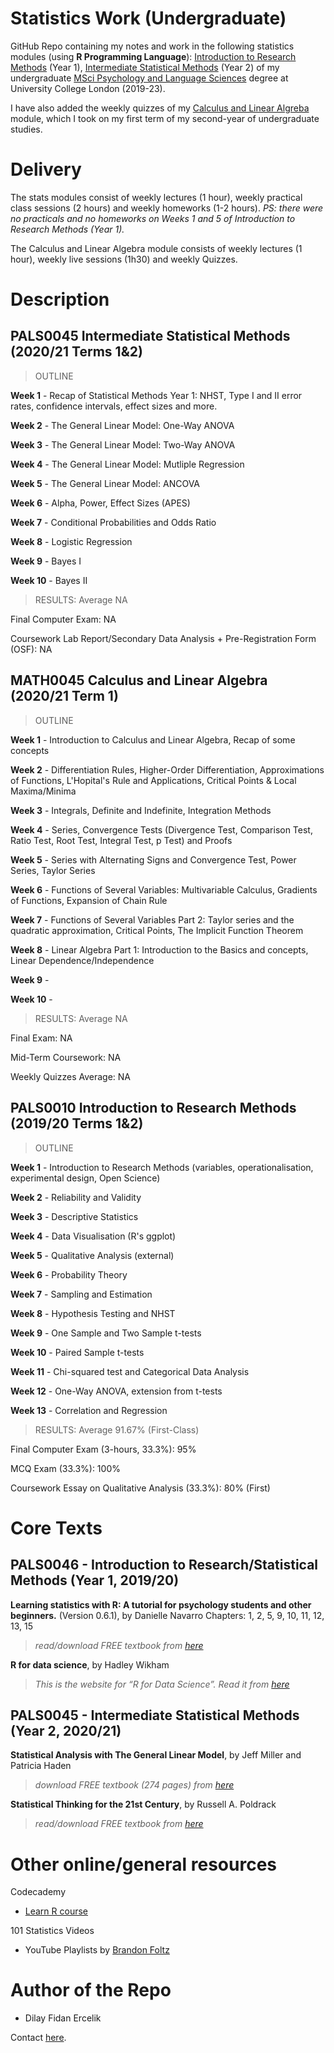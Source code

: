 # Statistics Work (Undergraduate)

GitHub Repo containing my notes and work in the following statistics modules (using **R Programming Language**): [Introduction to Research Methods](https://www.ucl.ac.uk/module-catalogue/modules/introduction-to-statistical-methods-PALS0046) (Year 1), [Intermediate Statistical Methods](https://www.ucl.ac.uk/module-catalogue/modules/intermediate-statistical-methods-PALS0045) (Year 2) of my undergraduate [MSci Psychology and Language Sciences](https://www.ucl.ac.uk/pals/study/undergraduates/msci-psychology-and-language-sciences) degree at University College London (2019-23).

I have also added the weekly quizzes of my [Calculus and Linear Algreba](https://www.ucl.ac.uk/maths/sites/maths/files/math0045.pdf) module, which I took on my first term of my second-year of undergraduate studies.

# Delivery

The stats modules consist of weekly lectures (1 hour), weekly practical class sessions (2 hours) and weekly homeworks (1-2 hours).
*PS: there were no practicals and no homeworks on Weeks 1 and 5 of Introduction to Research Methods (Year 1).*

The Calculus and Linear Algebra module consists of weekly lectures (1 hour), weekly live sessions (1h30) and weekly Quizzes.

# Description

## PALS0045 Intermediate Statistical Methods (2020/21 Terms 1&2)

> OUTLINE

**Week 1** - Recap of Statistical Methods Year 1: NHST, Type I and II error rates, confidence intervals, effect sizes and more.

**Week 2** - The General Linear Model: One-Way ANOVA

**Week 3** - The General Linear Model: Two-Way ANOVA

**Week 4** - The General Linear Model: Mutliple Regression

**Week 5** - The General Linear Model: ANCOVA

**Week 6** - Alpha, Power, Effect Sizes (APES)

**Week 7** - Conditional Probabilities and Odds Ratio

**Week 8** - Logistic Regression

**Week 9** - Bayes I

**Week 10** - Bayes II


> RESULTS: Average NA

Final Computer Exam: NA

Coursework Lab Report/Secondary Data Analysis + Pre-Registration Form (OSF): NA


## MATH0045 Calculus and Linear Algebra (2020/21 Term 1)

> OUTLINE

**Week 1** - Introduction to Calculus and Linear Algebra, Recap of some concepts

**Week 2** - Differentiation Rules, Higher-Order Differentiation, Approximations of Functions, L'Hopital's Rule and Applications, Critical Points & Local Maxima/Minima

**Week 3** - Integrals, Definite and Indefinite, Integration Methods

**Week 4** - Series, Convergence Tests (Divergence Test, Comparison Test, Ratio Test, Root Test, Integral Test, p Test) and Proofs

**Week 5** - Series with Alternating Signs and Convergence Test, Power Series, Taylor Series

**Week 6** - Functions of Several Variables: Multivariable Calculus, Gradients of Functions, Expansion of Chain Rule

**Week 7** - Functions of Several Variables Part 2: Taylor series and the quadratic approximation, Critical Points, The Implicit Function Theorem 

**Week 8** - Linear Algebra Part 1: Introduction to the Basics and concepts, Linear Dependence/Independence

**Week 9** - 

**Week 10** - 


> RESULTS: Average NA

Final Exam: NA

Mid-Term Coursework: NA

Weekly Quizzes Average: NA


## PALS0010 Introduction to Research Methods (2019/20 Terms 1&2)

> OUTLINE

**Week 1** - Introduction to Research Methods (variables, operationalisation, experimental design, Open Science)

**Week 2** - Reliability and Validity

**Week 3** - Descriptive Statistics

**Week 4** - Data Visualisation (R's ggplot)

**Week 5** - Qualitative Analysis (external)

**Week 6** - Probability Theory

**Week 7** - Sampling and Estimation

**Week 8** - Hypothesis Testing and NHST

**Week 9** - One Sample and Two Sample t-tests

**Week 10** - Paired Sample t-tests

**Week 11** - Chi-squared test and Categorical Data Analysis

**Week 12** - One-Way ANOVA, extension from t-tests

**Week 13** - Correlation and Regression


> RESULTS: Average 91.67% (First-Class)

Final Computer Exam (3-hours, 33.3%): 95% 

MCQ Exam (33.3%): 100%

Coursework Essay on Qualitative Analysis (33.3%): 80% (First)


# Core Texts

## PALS0046 - Introduction to Research/Statistical Methods (Year 1, 2019/20)

**Learning statistics with R: A tutorial for psychology students and other beginners.** (Version 0.6.1), by Danielle Navarro
Chapters: 1, 2, 5, 9, 10, 11, 12, 13, 15

> *read/download FREE textbook from [here](https://learningstatisticswithr.com/book/)*


**R for data science**, by Hadley Wikham 

> *This is the website for “R for Data Science”. Read it from [here](https://r4ds.had.co.nz/)*


## PALS0045 - Intermediate Statistical Methods (Year 2, 2020/21)

**Statistical Analysis with The General Linear Model**, by Jeff Miller and Patricia Haden

> *download FREE textbook (274 pages) from [here](https://www.freetechbooks.com/statistical-analysis-with-the-general-linear-model-t1303.html#:~:text=Jeffrey%20Miller%20wrote%3AStatistical%20Analysis,regression%2C%20and%20analysis%20of%20covariance)*


**Statistical Thinking for the 21st Century**, by Russell A. Poldrack

> *read/download FREE textbook from [here](https://statsthinking21.github.io/statsthinking21-core-site/index.html#why-does-this-book-exist)*


# Other online/general resources

Codecademy
  - [Learn R course](https://www.codecademy.com/catalog/language/r)
  
101 Statistics Videos
  - YouTube Playlists by [Brandon Foltz](https://www.youtube.com/user/BCFoltz/playlists)
  

# Author of the Repo

- Dilay Fidan Ercelik

Contact [here](https://www.linkedin.com/in/dilay-fidan-ercelik-682675194/).
  
